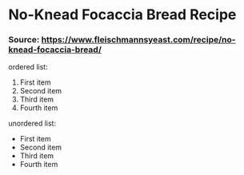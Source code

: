 # No-Knead Focaccia Bread Recipe
### Source: https://www.fleischmannsyeast.com/recipe/no-knead-focaccia-bread/

ordered list:
1. First item
2. Second item
3. Third item
4. Fourth item

unordered list:
- First item
- Second item
- Third item
- Fourth item 